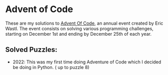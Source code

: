 # Advent of Code
These are my solutions to [Advent Of Code](https://adventofcode.com/), an annual event created by Eric Wastl. The event consists on solving various programming challenges, starting on December 1st and ending by December 25th of each year.

## Solved Puzzles:
- 2022: This was my first time doing Adventure of Code which I decided be doing in Python. ( up to puzzle 8)

